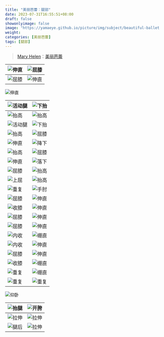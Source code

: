 ```yaml
---
title: "美丽芭蕾：腿部"
date: 2023-07-31T16:55:51+08:00
draft: false
showonlyimage: false
image: "https://yamaeye.github.io/picture/img/subject/beautiful-ballet.jpg"
weight: 
categories: [美丽芭蕾]
tags: [腿部]
---
```


>[Mary Helen](https://space.bilibili.com/1718958133)：[美丽芭蕾](https://www.bilibili.com/video/BV1tW411P7ew)



![伸直](https://yamaeye.github.io/picture/img/beautiful-ballet/TuiBu/01.jpg) | ![屈膝](https://yamaeye.github.io/picture/img/beautiful-ballet/TuiBu/02.jpg)
-|-
![屈膝](https://yamaeye.github.io/picture/img/beautiful-ballet/TuiBu/32.jpg) | ![伸直](https://yamaeye.github.io/picture/img/beautiful-ballet/TuiBu/33.jpg)

![伸直](https://yamaeye.github.io/picture/img/beautiful-ballet/TuiBu/35.jpg)

![活动腿](https://yamaeye.github.io/picture/img/beautiful-ballet/TuiBu/36.jpg) | ![下抬](https://yamaeye.github.io/picture/img/beautiful-ballet/TuiBu/37.jpg)
-|-
![抬高](https://yamaeye.github.io/picture/img/beautiful-ballet/TuiBu/03.jpg) | ![抬高](https://yamaeye.github.io/picture/img/beautiful-ballet/TuiBu/34.jpg)
![活动腿](https://yamaeye.github.io/picture/img/beautiful-ballet/TuiBu/04.jpg) | ![下抬](https://yamaeye.github.io/picture/img/beautiful-ballet/TuiBu/05.jpg)
![抬高](https://yamaeye.github.io/picture/img/beautiful-ballet/TuiBu/10.jpg) | ![屈膝](https://yamaeye.github.io/picture/img/beautiful-ballet/TuiBu/11.jpg)
![伸直](https://yamaeye.github.io/picture/img/beautiful-ballet/TuiBu/08.jpg) | ![降下](https://yamaeye.github.io/picture/img/beautiful-ballet/TuiBu/09.jpg)
![抬高](https://yamaeye.github.io/picture/img/beautiful-ballet/TuiBu/42.jpg) | ![屈膝](https://yamaeye.github.io/picture/img/beautiful-ballet/TuiBu/43.jpg)
![伸直](https://yamaeye.github.io/picture/img/beautiful-ballet/TuiBu/44.jpg) | ![落下](https://yamaeye.github.io/picture/img/beautiful-ballet/TuiBu/41.jpg)
![屈膝](https://yamaeye.github.io/picture/img/beautiful-ballet/TuiBu/46.jpg) | ![抬高](https://yamaeye.github.io/picture/img/beautiful-ballet/TuiBu/47.jpg)
![上屈](https://yamaeye.github.io/picture/img/beautiful-ballet/TuiBu/17.jpg) | ![抬高](https://yamaeye.github.io/picture/img/beautiful-ballet/TuiBu/18.jpg)
![重复](https://yamaeye.github.io/picture/img/beautiful-ballet/TuiBu/19.jpg) | ![手肘](https://yamaeye.github.io/picture/img/beautiful-ballet/TuiBu/20.jpg)
![屈膝](https://yamaeye.github.io/picture/img/beautiful-ballet/TuiBu/50.jpg) | ![伸直](https://yamaeye.github.io/picture/img/beautiful-ballet/TuiBu/51.jpg)
![收膝](https://yamaeye.github.io/picture/img/beautiful-ballet/TuiBu/53.jpg) | ![伸直](https://yamaeye.github.io/picture/img/beautiful-ballet/TuiBu/54.jpg)
![屈膝](https://yamaeye.github.io/picture/img/beautiful-ballet/TuiBu/21.jpg) | ![伸直](https://yamaeye.github.io/picture/img/beautiful-ballet/TuiBu/22.jpg)
![屈膝](https://yamaeye.github.io/picture/img/beautiful-ballet/TuiBu/23.jpg) | ![伸直](https://yamaeye.github.io/picture/img/beautiful-ballet/TuiBu/24.jpg)
![内收](https://yamaeye.github.io/picture/img/beautiful-ballet/TuiBu/25.jpg) | ![绷直](https://yamaeye.github.io/picture/img/beautiful-ballet/TuiBu/26.jpg)
![内收](https://yamaeye.github.io/picture/img/beautiful-ballet/TuiBu/27.jpg) | ![伸直](https://yamaeye.github.io/picture/img/beautiful-ballet/TuiBu/28.jpg)
![屈膝](https://yamaeye.github.io/picture/img/beautiful-ballet/TuiBu/55.jpg) | ![伸直](https://yamaeye.github.io/picture/img/beautiful-ballet/TuiBu/56.jpg)
![收膝](https://yamaeye.github.io/picture/img/beautiful-ballet/TuiBu/57.jpg) | ![绷直](https://yamaeye.github.io/picture/img/beautiful-ballet/TuiBu/58.jpg)
![重复](https://yamaeye.github.io/picture/img/beautiful-ballet/TuiBu/59.jpg) | ![绷直](https://yamaeye.github.io/picture/img/beautiful-ballet/TuiBu/60.jpg)
![重复](https://yamaeye.github.io/picture/img/beautiful-ballet/TuiBu/29.jpg) | ![重复](https://yamaeye.github.io/picture/img/beautiful-ballet/TuiBu/30.jpg)

![仰卧](https://yamaeye.github.io/picture/img/beautiful-ballet/TuiBu/61.jpg)

![抬腿](https://yamaeye.github.io/picture/img/beautiful-ballet/TuiBu/62.jpg) | ![开胯](https://yamaeye.github.io/picture/img/beautiful-ballet/TuiBu/63.jpg)
-|-
![拉伸](https://yamaeye.github.io/picture/img/beautiful-ballet/TuiBu/14.jpg) | ![拉伸](https://yamaeye.github.io/picture/img/beautiful-ballet/TuiBu/31.jpg)
![腿后](https://yamaeye.github.io/picture/img/beautiful-ballet/TuiBu/15.jpg) | ![拉伸](https://yamaeye.github.io/picture/img/beautiful-ballet/TuiBu/16.jpg)
